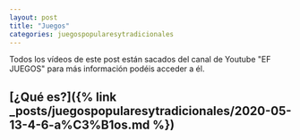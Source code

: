 ```yaml
---
layout: post
title: "Juegos"
categories: juegospopularesytradicionales
---
```


Todos los vídeos de este post están sacados del canal de Youtube "EF JUEGOS" para más información podéis acceder a él.

## [¿Qué es?]({% link _posts/juegospopularesytradicionales/2020-05-13-4-6-a%C3%B1os.md %})

